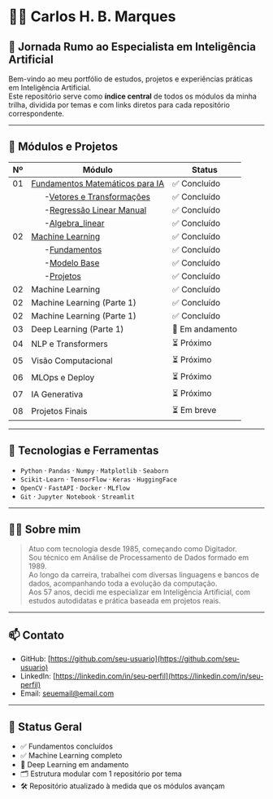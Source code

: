# 👨‍💻 Carlos H. B. Marques  
## 🧭 Jornada Rumo ao Especialista em Inteligência Artificial

Bem-vindo ao meu portfólio de estudos, projetos e experiências práticas em Inteligência Artificial.  
Este repositório serve como **índice central** de todos os módulos da minha trilha, dividida por temas e com links diretos para cada repositório correspondente.

---

## 🚀 Módulos e Projetos

| Nº | Módulo                            | Status          |
|----|-----------------------------------|-----------------|
| 01 | [Fundamentos Matemáticos para IA](https://github.com/RickBamberg/EAI_01_Funtamentos_Matematica_para_IA) | ✅ Concluído | 
|    | &nbsp;&nbsp;&nbsp;&nbsp;&nbsp;&nbsp;-[Vetores e Transformações](https://github.com/RickBamberg/EAI_01_Funtamentos_Matematica_para_IA/tree/main/01_Vetores_e_Transformações) | ✅ Concluído | 
|    | &nbsp;&nbsp;&nbsp;&nbsp;&nbsp;&nbsp;-[Regressão Linear Manual](https://github.com/RickBamberg/EAI_01_Funtamentos_Matematica_para_IA/tree/main/02_Regressão_Linear_Manual) | ✅ Concluído | 
|    | &nbsp;&nbsp;&nbsp;&nbsp;&nbsp;&nbsp;-[Algebra_linear](https://github.com/RickBamberg/EAI_01_Funtamentos_Matematica_para_IA/tree/main/03_Algebra_linear) | ✅ Concluído | 
| 02 | [Machine Learning](https://github.com/RickBamberg/EAI_02_Machine_learning) | ✅ Concluído | 
|    | &nbsp;&nbsp;&nbsp;&nbsp;&nbsp;&nbsp;-[Fundamentos](https://github.com/RickBamberg/EAI_02_Machine_learning/tree/main/Fundamentos) | ✅ Concluído | 
|    | &nbsp;&nbsp;&nbsp;&nbsp;&nbsp;&nbsp;-[Modelo Base](https://github.com/RickBamberg/EAI_02_Machine_learning/tree/main/Modelo_Base) | ✅ Concluído | 
|    | &nbsp;&nbsp;&nbsp;&nbsp;&nbsp;&nbsp;-[Projetos](https://github.com/RickBamberg/EAI_02_Machine_learning/tree/main/Projetos) | ✅ Concluído | 
| 02 | Machine Learning                  | ✅ Concluído    | [🔗 Acessar](https://github.com/RickBamberg/EAI-Funtamentos_Matemática_para_IA) |
| 02 | Machine Learning (Parte 1)        | ✅ Concluído    | [🔗 Acessar](https://github.com/RickBamberg/EAI-machine-learning) |
| 02 | Machine Learning (Parte 1)        | ✅ Concluído    | [🔗 Acessar](https://github.com/RickBamberg/EAI-machine-learning) |
| 03 | Deep Learning (Parte 1)           | 🚧 Em andamento | [🔗 Acessar](https://github.com/RickBamberg/EAI-deep-learning) |
| 04 | NLP e Transformers                | ⏳ Próximo      | – |
| 05 | Visão Computacional               | ⏳ Próximo      | – |
| 06 | MLOps e Deploy                    | ⏳ Próximo      | – |
| 07 | IA Generativa                     | ⏳ Próximo      | – |
| 08 | Projetos Finais                   | ⏳ Em breve     | – |

---

## 🧠 Tecnologias e Ferramentas

- `Python` · `Pandas` · `Numpy` · `Matplotlib` · `Seaborn`
- `Scikit-Learn` · `TensorFlow` · `Keras` · `HuggingFace`
- `OpenCV` · `FastAPI` · `Docker` · `MLflow`
- `Git` · `Jupyter Notebook` · `Streamlit`

---

## 👨‍🔧 Sobre mim

> Atuo com tecnologia desde 1985, começando como Digitador.  
> Sou técnico em Análise de Processamento de Dados formado em 1989.  
> Ao longo da carreira, trabalhei com diversas linguagens e bancos de dados, acompanhando toda a evolução da computação.  
> Aos 57 anos, decidi me especializar em Inteligência Artificial, com estudos autodidatas e prática baseada em projetos reais.

---

## 📫 Contato

- GitHub: [https://github.com/seu-usuario](https://github.com/seu-usuario)
- LinkedIn: [https://linkedin.com/in/seu-perfil](https://linkedin.com/in/seu-perfil)
- Email: seuemail@email.com

---

## 🧭 Status Geral

- ✅ Fundamentos concluídos
- ✅ Machine Learning completo
- 🚧 Deep Learning em andamento
- 🗂️ Estrutura modular com 1 repositório por tema
- 🛠️ Repositório atualizado à medida que os módulos avançam
